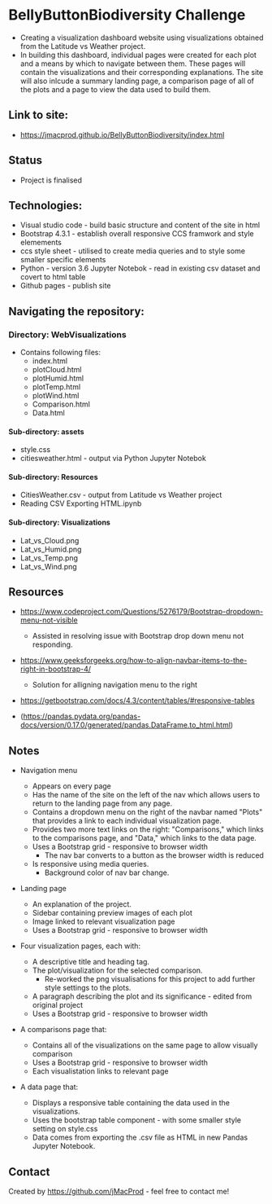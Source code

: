# BellyButtonBiodiversity Challenge

* Creating a visualization dashboard website using visualizations obtained from the Latitude vs Weather project. 
* In building this dashboard, individual pages were created for each plot and a means by which to navigate between them. These pages will contain the visualizations and their corresponding explanations. The site will also inlcude a summary landing page, a comparison page of all of the plots and a page to view the data used to build them.

## Link to site:
* https://jmacprod.github.io/BellyButtonBiodiversity/index.html

## Status
* Project is finalised

## Technologies:
* Visual studio code - build basic structure and content of the site in html 
* Bootstrap 4.3.1 - establish overall responsive CCS framwork and style elemements
* ccs style sheet - utilised to create media queries and to style some smaller specific elements
* Python - version 3.6 Jupyter Notebok - read in existing csv dataset and covert to html table 
* Github pages - publish site

## Navigating the repository:
### Directory: WebVisualizations
* Contains following files:
    * index.html
    * plotCloud.html
    * plotHumid.html
    * plotTemp.html
    * plotWind.html
    * Comparison.html
    * Data.html
    
#### Sub-directory: assets
* style.css
* citiesweather.html - output via Python Jupyter Notebok
    
#### Sub-directory: Resources
* CitiesWeather.csv - output from Latitude vs Weather project
* Reading CSV Exporting HTML.ipynb

#### Sub-directory: Visualizations
* Lat_vs_Cloud.png
* Lat_vs_Humid.png
* Lat_vs_Temp.png
* Lat_vs_Wind.png
    
## Resources
* https://www.codeproject.com/Questions/5276179/Bootstrap-dropdown-menu-not-visible
    * Assisted in resolving issue with Bootstrap drop down menu not responding.
    
* https://www.geeksforgeeks.org/how-to-align-navbar-items-to-the-right-in-bootstrap-4/
    * Solution for alligning navigation menu to the right

*  https://getbootstrap.com/docs/4.3/content/tables/#responsive-tables

* (https://pandas.pydata.org/pandas-docs/version/0.17.0/generated/pandas.DataFrame.to_html.html)

## Notes
* Navigation menu
    * Appears on every page
    * Has the name of the site on the left of the nav which allows users to return to the landing page from any page.
    * Contains a dropdown menu on the right of the navbar named "Plots" that provides a link to each individual visualization page.
    * Provides two more text links on the right: "Comparisons," which links to the comparisons page, and "Data," which links to the data page.
    * Uses a Bootstrap grid - responsive to browser width
        * The nav bar converts to a button as the browser width is reduced
    * Is responsive using media queries.        
        * Background color of nav bar change.


* Landing page
    * An explanation of the project.
    * Sidebar containing preview images of each plot
    * Image linked to relevant visualization page 
    * Uses a Bootstrap grid - responsive to browser width

* Four visualization pages, each with:
    * A descriptive title and heading tag.
    * The plot/visualization for the selected comparison.
        * Re-worked the png visualisations for this project to add further style settings to the plots.
    * A paragraph describing the plot and its significance - edited from original project
    * Uses a Bootstrap grid - responsive to browser width

* A comparisons page that:
    * Contains all of the visualizations on the same page to allow visually comparison
    * Uses a Bootstrap grid - responsive to browser width
    * Each visualistation links to relevant page

* A data page that:
    * Displays a responsive table containing the data used in the visualizations.
    * Uses the bootstrap table component - with some smaller style setting on style.css
    * Data comes from exporting the .csv file as HTML in new Pandas Jupyter Notebook.
   
## Contact
Created by https://github.com/jMacProd - feel free to contact me!
